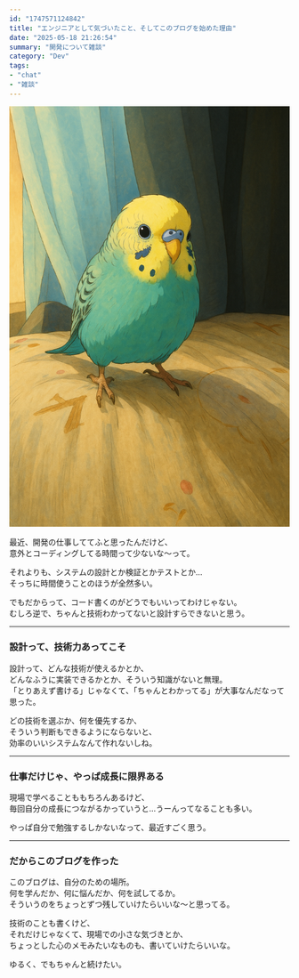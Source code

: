 ```yaml
---
id: "1747571124842"
title: "エンジニアとして気づいたこと、そしてこのブログを始めた理由"
date: "2025-05-18 21:26:54"
summary: "開発について雑談"
category: "Dev"
tags:
- "chat"
- "雑談"
---
```





![image](https://raw.githubusercontent.com/Kim-kyuho/Kim-kyuho.github.io/master/public/blog-images/RjlGNjVGNzktRTE5.png)

最近、開発の仕事しててふと思ったんだけど、  
意外とコーディングしてる時間って少ないな〜って。

それよりも、システムの設計とか検証とかテストとか…  
そっちに時間使うことのほうが全然多い。

でもだからって、コード書くのがどうでもいいってわけじゃない。  
むしろ逆で、ちゃんと技術わかってないと設計すらできないと思う。

---

### 設計って、技術力あってこそ

設計って、どんな技術が使えるかとか、  
どんなふうに実装できるかとか、そういう知識がないと無理。  
「とりあえず書ける」じゃなくて、「ちゃんとわかってる」が大事なんだなって思った。

どの技術を選ぶか、何を優先するか、  
そういう判断もできるようにならないと、  
効率のいいシステムなんて作れないしね。

---

### 仕事だけじゃ、やっぱ成長に限界ある

現場で学べることももちろんあるけど、  
毎回自分の成長につながるかっていうと…うーんってなることも多い。

やっぱ自分で勉強するしかないなって、最近すごく思う。

---

### だからこのブログを作った

このブログは、自分のための場所。  
何を学んだか、何に悩んだか、何を試してるか。  
そういうのをちょっとずつ残していけたらいいな〜と思ってる。

技術のことも書くけど、  
それだけじゃなくて、現場での小さな気づきとか、  
ちょっとした心のメモみたいなものも、書いていけたらいいな。

ゆるく、でもちゃんと続けたい。